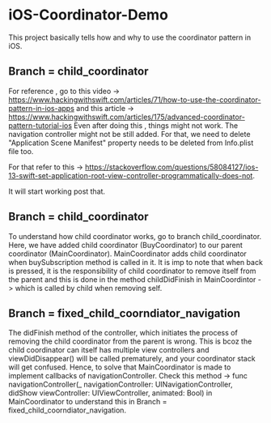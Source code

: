 # iOS-Coordinator-Demo

This project basically tells how and why to use the coordinator pattern in iOS. 

## Branch = child_coordinator
For reference , go to this video -> https://www.hackingwithswift.com/articles/71/how-to-use-the-coordinator-pattern-in-ios-apps and this article -> https://www.hackingwithswift.com/articles/175/advanced-coordinator-pattern-tutorial-ios
Even after doing this , things might not work. The navigation controller might not be still added. For that, we need to delete "Application Scene Manifest" property needs to be deleted from Info.plist file too. 


For that refer to this -> https://stackoverflow.com/questions/58084127/ios-13-swift-set-application-root-view-controller-programmatically-does-not. 

It will start working post that.

## Branch = child_coordinator
To understand how child coordinator works, go to branch child_coordinator.
Here, we have added child coordinator (BuyCoordinator) to our parent coordinator (MainCoordinator). MainCoordinator adds child coordinator when buySubscription method is called in it. It is imp to note that when back is pressed, it is the responsibility of child coordinator to remove itself from the parent and this is done in the method childDidFinish in MainCoordintor -> which is called by child when removing self.


## Branch = fixed_child_coorndiator_navigation
The didFinish method of the controller, which initiates the process of removing the child coordinator from the parent is wrong. This is bcoz the child coordinator can itself has multiple view controllers and viewDidDisappear() will be called prematurely, and your coordinator stack will get confused. Hence, to solve that MainCoordinator is made to implement callbacks of navigationController. Check this method -> func navigationController(_ navigationController: UINavigationController, didShow viewController: UIViewController, animated: Bool)  in MainCoordinator to understand this in Branch = fixed_child_coorndiator_navigation.


